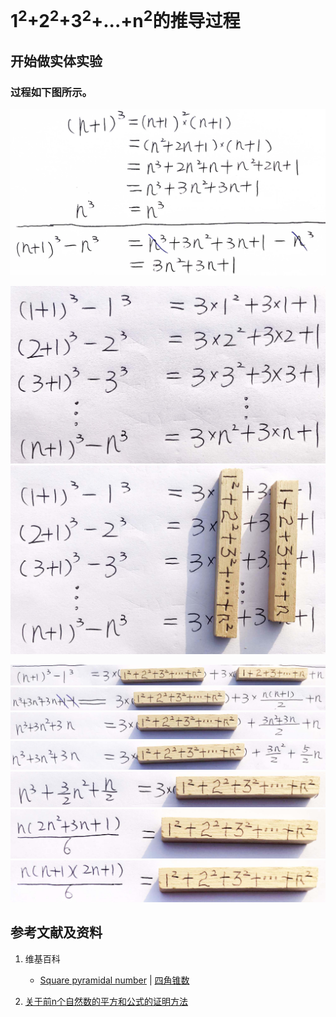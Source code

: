 # 1<sup>2</sup>+2<sup>2</sup>+3<sup>2</sup>+...+n<sup>2</sup>的推导过程

## 开始做实体实验

### 过程如下图所示。

![](/images/数论/数列求和的重要公式/自然数2次幂之和的推导过程/1a1.jpg)

![](/images/数论/数列求和的重要公式/自然数2次幂之和的推导过程/2a1.jpg)
![](/images/数论/数列求和的重要公式/自然数2次幂之和的推导过程/2a2.jpg)

![](/images/数论/数列求和的重要公式/自然数2次幂之和的推导过程/3a1.jpg)
![](/images/数论/数列求和的重要公式/自然数2次幂之和的推导过程/3a2.jpg)
![](/images/数论/数列求和的重要公式/自然数2次幂之和的推导过程/3a3.jpg)
![](/images/数论/数列求和的重要公式/自然数2次幂之和的推导过程/3a4.jpg)
![](/images/数论/数列求和的重要公式/自然数2次幂之和的推导过程/3a5.jpg)
![](/images/数论/数列求和的重要公式/自然数2次幂之和的推导过程/3a6.jpg)
![](/images/数论/数列求和的重要公式/自然数2次幂之和的推导过程/3a7.jpg)

## 参考文献及资料

1. 维基百科
	- [Square pyramidal number](https://en.wikipedia.org/wiki/Square_pyramidal_number) | [四角锥数](https://zh.wikipedia.org/wiki/%E5%9B%9B%E8%A7%92%E9%8C%90%E6%95%B8) 

2. [关于前n个自然数的平方和公式的证明方法](https://blog.csdn.net/Mmdapl/article/details/79660983)